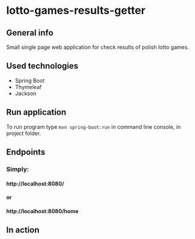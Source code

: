 # lotto-games-results-getter
## General info
Small single page web application for check results of polish lotto games. 
## Used technologies
- Spring Boot
- Thymeleaf
- Jackson
## Run application
To run program type ```mvn spring-boot:run``` in command line console, in project folder.
## Endpoints
### Simply:
#### http://localhost:8080/
#### or
#### http://localhost:8080/home
## In action
